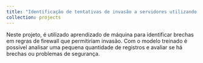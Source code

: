 ```yaml
---
title: "Identificação de tentativas de invasão a servidores utilizando Aprendizagem de Máquina"
collection: projects
---
```


Neste projeto, é utilizado aprendizado de máquina para identificar brechas em regras de firewall que permitiriam invasão. Com o modelo treinado é possível analisar uma pequena quantidade de registros e avaliar se há brechas ou problemas de segurança.
